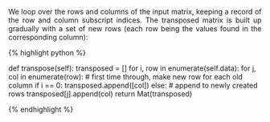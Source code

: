 <div style="text-align: justify">
<p>We loop over the rows and columns of the input matrix, keeping a record of
the row and column subscript indices. The transposed matrix is built up
gradually with a set of new rows (each row being the values found in the
corresponding column):</p>
</div>

{% highlight python %}

def transpose(self):
    transposed = []
    for i, row in enumerate(self.data):
        for j, col in enumerate(row):
            # first time through, make new row for each old column
            if i == 0:
                transposed.append([col])
            else:
                # append to newly created rows
                transposed[j].append(col)
    return Mat(transposed)

{% endhighlight %}
